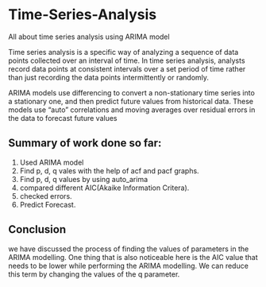 # Time-Series-Analysis
All about time series analysis using ARIMA model


Time series analysis is a specific way of analyzing a sequence of data points collected over an interval of time. In time series analysis, analysts record data points at consistent intervals over a set period of time rather than just recording the data points intermittently or randomly.

ARIMA models use differencing to convert a non-stationary time series into a stationary one, and then predict future values from historical data. These models use “auto” correlations and moving averages over residual errors in the data to forecast future values
## Summary of work done so far:

1. Used ARIMA model
2. Find p, d, q vales with the help of acf and pacf graphs.
3. Find p, d, q values by using auto_arima
4. compared different AIC(Akaike Information Critera).
5. checked errors.
6. Predict Forecast.

## Conclusion
we have discussed the process of finding the values of parameters in the ARIMA modelling. One thing that is also noticeable here is the AIC value that needs to be lower while performing the ARIMA modelling. We can reduce this term by changing the values of the q parameter. 


